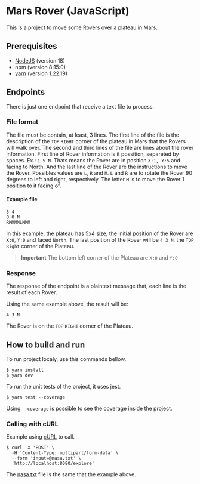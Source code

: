 # Mars Rover (JavaScript)

This is a project to move some Rovers over a plateau in Mars.

## Prerequisites

- [NodeJS](https://nodejs.dev/) (version 18)
- npm (version 8:15:0)
- [yarn](https://classic.yarnpkg.com/en/) (version 1.22.19)

## Endpoints

There is just one endpoint that receive a text file to process.

### File format

The file must be contain, at least, 3 lines. The first line of the file is the description of the `TOP` `RIGHT` corner of the plateau in Mars that the Rovers will walk over.
The second and third lines of the file are lines about the rover information. First line of Rover information is it possition, separeted by spaces. Ex.: `1 5 N`. Thats means the Rover are in position `X:1, Y:5` and facing to North.
And the last line of the Rover are the instructions to move the Rover. Possibles values are `L`, `R` and `M`. `L` and `R` are to rotate the Rover 90 degrees to left and right, respectively. The letter `M` is to move the Rover 1 position to it facing of.

#### Example file

```text
5 4
0 0 N
RMMMMLMMM
```

In this example, the plateau has 5x4 size, the initial position of the Rover are `X:0`, `Y:0` and faced `North`.
The last position of the Rover will be `4 3 N`, the `TOP` `Right` corner of the Plateau.

> **Important**
> The bottom left corner of the Plateau are `X:0` and `Y:0`

### Response

The response of the endpoint is a plaintext message that, each line is the result of each Rover.

Using the same example above, the result will be:

```
4 3 N
```
The Rover is on the `TOP` `RIGHT` corner of the Plateau.

## How to build and run

To run project localy, use this commands bellow.

```shell
$ yarn install
$ yarn dev
```

To run the unit tests of the project, it uses jest.

```shell
$ yarn test --coverage
```

Using `--coverage` is possible to see the coverage inside the project.

### Calling with cURL

Example using [cURL](https://curl.se/) to call.

```shell
$ curl -X 'POST' \
  -H 'Content-Type: multipart/form-data' \
  --form 'input=@nasa.txt' \
  'http://localhost:8080/explore'
```

The [nasa.txt](#example-file) file is the same that the example above.
